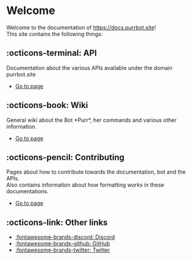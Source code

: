 # Welcome
Welcome to the documentation of https://docs.purrbot.site!  
This site contains the following things:

## :octicons-terminal: API
Documentation about the various APIs available under the domain purrbot.site

- [Go to page](/api)

## :octicons-book: Wiki
General wiki about the Bot \*Purr*, her commands and various other information.

- [Go to page](/bot)

## :octicons-pencil: Contributing
Pages about how to contribute towards the documentation, bot and the APIs.  
Also contains information about how formatting works in these documentations.

- [Go to page](/contribute)

## :octicons-link: Other links
- [:fontawesome-brands-discord: Discord](https://purrbot.site/discord)
- [:fontawesome-brands-github: GitHub](https://purrbot.site/github)
- [:fontawesome-brands-twitter: Twitter](https://purrbot.site/twitter)

